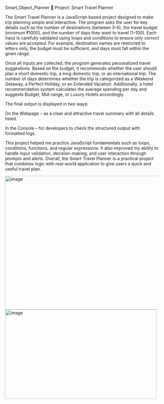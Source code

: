 Smart_Object_Planner
📌 Project: Smart Travel Planner

The Smart Travel Planner is a JavaScript-based project designed to make trip planning simple and interactive. The program asks the user for key details such as the number of destinations (between 3–5), the travel budget (minimum ₹1000), and the number of days they want to travel (1–100). Each input is carefully validated using loops and conditions to ensure only correct values are accepted. For example, destination names are restricted to letters only, the budget must be sufficient, and days must fall within the given range.

Once all inputs are collected, the program generates personalized travel suggestions. Based on the budget, it recommends whether the user should plan a short domestic trip, a long domestic trip, or an international trip. The number of days determines whether the trip is categorized as a Weekend Getaway, a Perfect Holiday, or an Extended Vacation. Additionally, a hotel recommendation system calculates the average spending per day and suggests Budget, Mid-range, or Luxury Hotels accordingly.

The final output is displayed in two ways:

On the Webpage – as a clear and attractive travel summary with all details listed.

In the Console – for developers to check the structured output with formatted logs.

This project helped me practice JavaScript fundamentals such as loops, conditions, functions, and regular expressions. It also improved my ability to handle input validation, decision-making, and user interaction through prompts and alerts. Overall, the Smart Travel Planner is a practical project that combines logic with real-world application to give users a quick and useful travel plan.

<img width="772" height="436" alt="image" src="https://github.com/user-attachments/assets/4e5bed78-4ad1-41cf-b8a1-7a392c7eb442" />
<img width="496" height="291" alt="image" src="https://github.com/user-attachments/assets/8a2bbbd4-b2f7-4447-82c9-34b7d663b4ac" />
